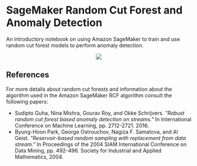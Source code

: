 # SageMaker Random Cut Forest and Anomaly Detection

An introductory notebook on using Amazon SageMaker to train and use random cut
forest models to perform anomaly detection.

<p align="center">
<img src="https://github.com/awslabs/amazon-sagemaker-examples/blob/rcf/introduction_to_amazon_algorithms/random_cut_forest/img/rcf.png">
</p>

## References

For more details about random cut forests and information about the algorithm
used in the Amazon SageMaker RCF algorithm consult the following papers:

* Sudipto Guha, Nina Mishra, Gourav Roy, and Okke Schrijvers. *"Robust random
  cut forest based anomaly detection on streams."* In International Conference
  on Machine Learning, pp. 2712-2721. 2016.
* Byung-Hoon Park, George Ostrouchov, Nagiza F. Samatova, and Al Geist.
  *"Reservoir-based random sampling with replacement from data stream."* In
  Proceedings of the 2004 SIAM International Conference on Data Mining, pp.
  492-496. Society for Industrial and Applied Mathematics, 2004.

